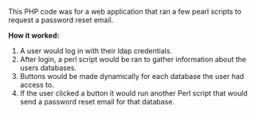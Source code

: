 This PHP code was for a web application that ran a few pearl scripts to request a password reset email.


**How it worked:**


1. A user would log in with their ldap credentials.
2. After login, a perl script would be ran to gather information about the users databases.
3. Buttons would be made dynamically for each database the user had access to.
4. If the user clicked a button it would run another Perl script that would send a password reset email for that database.
